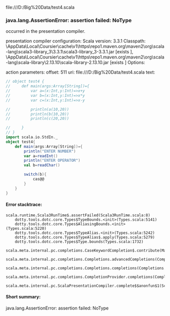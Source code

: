 file:///D:/Big%20Data/test4.scala
### java.lang.AssertionError: assertion failed: NoType

occurred in the presentation compiler.

presentation compiler configuration:
Scala version: 3.3.1
Classpath:
<HOME>\AppData\Local\Coursier\cache\v1\https\repo1.maven.org\maven2\org\scala-lang\scala3-library_3\3.3.1\scala3-library_3-3.3.1.jar [exists ], <HOME>\AppData\Local\Coursier\cache\v1\https\repo1.maven.org\maven2\org\scala-lang\scala-library\2.13.10\scala-library-2.13.10.jar [exists ]
Options:



action parameters:
offset: 511
uri: file:///D:/Big%20Data/test4.scala
text:
```scala
// object test4 {
//     def main(args:Array[String])={
//         var a=(x:Int,y:Int)=>x+y
//         var b=(x:Int,y:Int)=>x*y
//         var c=(x:Int,y:Int)=>x-y

//         println(a(10,20))
//         println(b(10,20))
//         println(c(20,20))

//     }
// }
import scala.io.StdIn._
object test4{
    def main(args:Array[String])={
        println("ENTER NUMBER")
        var a=readInt()
        println("ENTER OPERATOR")
        val b=readChar()

        switch(b){
            cas@@
        }
    }
}
```



#### Error stacktrace:

```
scala.runtime.Scala3RunTime$.assertFailed(Scala3RunTime.scala:8)
	dotty.tools.dotc.core.Types$TypeBounds.<init>(Types.scala:5141)
	dotty.tools.dotc.core.Types$AliasingBounds.<init>(Types.scala:5220)
	dotty.tools.dotc.core.Types$TypeAlias.<init>(Types.scala:5242)
	dotty.tools.dotc.core.Types$TypeAlias$.apply(Types.scala:5279)
	dotty.tools.dotc.core.Types$Type.bounds(Types.scala:1732)
	scala.meta.internal.pc.completions.CaseKeywordCompletion$.contribute(MatchCaseCompletions.scala:156)
	scala.meta.internal.pc.completions.Completions.advancedCompletions(Completions.scala:443)
	scala.meta.internal.pc.completions.Completions.completions(Completions.scala:183)
	scala.meta.internal.pc.completions.CompletionProvider.completions(CompletionProvider.scala:86)
	scala.meta.internal.pc.ScalaPresentationCompiler.complete$$anonfun$1(ScalaPresentationCompiler.scala:146)
```
#### Short summary: 

java.lang.AssertionError: assertion failed: NoType